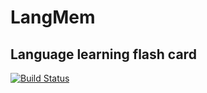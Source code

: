 # LangMem
## Language learning flash card 
[![Build Status](https://travis-ci.org/acepero13/langmemboost.svg?branch=master)](https://travis-ci.org/acepero13/langmemboost)
